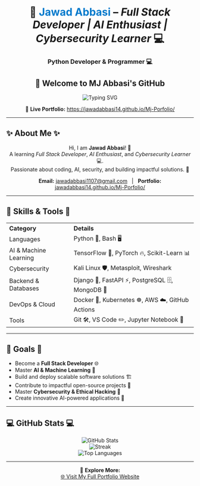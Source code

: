 <h1 align="center">
  🚀 <span style="color:#007acc;">Jawad Abbasi</span> – 
  <em>Full Stack Developer | AI Enthusiast | Cybersecurity Learner</em> 💻
</h1>

<h3 align="center">Python Developer &amp; Programmer 💻</h3>

<h2 align="center"><strong>🚀 Welcome to MJ Abbasi's GitHub</strong></h2>

<p align="center">
  <img src="https://readme-typing-svg.herokuapp.com?font=Fira+Code&size=22&duration=3000&pause=500&color=00C9FF&center=true&vCenter=true&width=500&lines=Welcome+to+my+GitHub!+👋;Explore+my+Projects+%26+Skills." alt="Typing SVG" />
</p>


<p align="center">
  🔗 <strong>Live Portfolio:</strong>  
  <a href="https://jawadabbasi14.github.io/Mj-Porfolio/" target="_blank">
    https://jawadabbasi14.github.io/Mj-Porfolio/
  </a>
</p>

---

## ✨ About Me ✨
<p align="center">
  Hi, I am <strong>Jawad Abbasi</strong>! 🚀<br />
  A learning <em>Full Stack Developer</em>, <em>AI Enthusiast</em>, and <em>Cybersecurity Learner</em> 💻.<br />
  Passionate about coding, AI, security, and building impactful solutions. 🌟
</p>

<p align="center">
  <strong>Email:</strong> <a href="mailto:jawadabbasi1107@gmail.com">jawadabbasi1107@gmail.com</a> &nbsp;&nbsp;|&nbsp;&nbsp;
  <strong>Portfolio:</strong> <a href="https://jawadabbasi14.github.io/Mj-Porfolio/" target="_blank">jawadabbasi14.github.io/Mj-Porfolio/</a>
</p>

---

## 🌟 Skills & Tools 🌟

<table>
  <tr>
    <th align="left">Category</th>
    <th align="left">Details</th>
  </tr>
  <tr>
    <td>Languages</td>
    <td>Python 🐍, Bash 🖥️</td>
  </tr>
  <tr>
    <td>AI &amp; Machine Learning</td>
    <td>TensorFlow 🔬, PyTorch 🔥, Scikit-Learn 📊</td>
  </tr>
  <tr>
    <td>Cybersecurity</td>
    <td>Kali Linux 🛡️, Metasploit, Wireshark</td>
  </tr>
  <tr>
    <td>Backend &amp; Databases</td>
    <td>Django 🍃, FastAPI ⚡, PostgreSQL 🗄️, MongoDB 🍃</td>
  </tr>
  <tr>
    <td>DevOps &amp; Cloud</td>
    <td>Docker 🐳, Kubernetes ☸️, AWS ☁️, GitHub Actions</td>
  </tr>
  <tr>
    <td>Tools</td>
    <td>Git 🛠️, VS Code ✏️, Jupyter Notebook 📒</td>
  </tr>
</table>

---

## 🚀 Goals 🚀

- Become a **Full Stack Developer** 🌐  
- Master **AI & Machine Learning** 🤖  
- Build and deploy scalable software solutions 🏗️  
- Contribute to impactful open-source projects 🌟  
- Master **Cybersecurity & Ethical Hacking** 🔐  
- Create innovative AI-powered applications 🚀  

---

## 💻 GitHub Stats 💻

<p align="center">
  <img src="https://github-readme-stats.vercel.app/api?username=JawadAbbasi14&show_icons=true&theme=radical" alt="GitHub Stats" /><br />
  <img src="https://github-readme-streak-stats.herokuapp.com/?user=JawadAbbasi14&theme=radical" alt="Streak" /><br />
  <img src="https://github-readme-stats.vercel.app/api/top-langs/?username=JawadAbbasi14&layout=compact&theme=radical" alt="Top Languages" />
</p>

---

<div align="center">
  🔗 <strong>Explore More:</strong><br />
  <a href="https://jawadabbasi14.github.io/Mj-Porfolio/" target="_blank">🌐 Visit My Full Portfolio Website</a>
</div>
